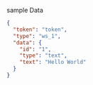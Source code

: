 sample Data

```json
{
  "token": "token",
  "type": "ws_1",
  "data": {
    "id": "1",
    "type": "text",
    "text": "Hello World"
  }
}
```

```mermaid


```
